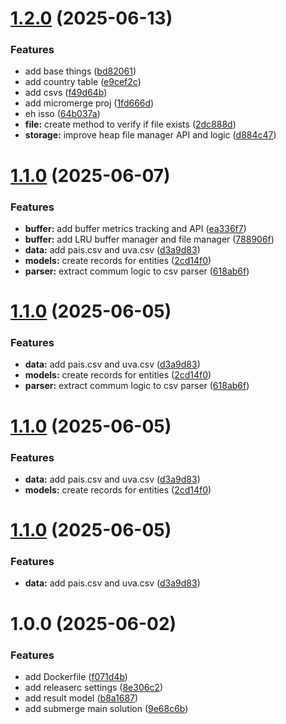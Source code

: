 # [1.2.0](https://github.com/ArtroxGabriel/SubMerge/compare/v1.1.0...v1.2.0) (2025-06-13)


### Features

* add base things ([bd82061](https://github.com/ArtroxGabriel/SubMerge/commit/bd820611827c31210e7b2642cc40fa35072390fd))
* add country table ([e9cef2c](https://github.com/ArtroxGabriel/SubMerge/commit/e9cef2c6201ec4f87befec995f604e8404be5ff8))
* add csvs ([f49d64b](https://github.com/ArtroxGabriel/SubMerge/commit/f49d64b93d82d22e13f1195e11880913b0629e28))
* add micromerge proj ([1fd666d](https://github.com/ArtroxGabriel/SubMerge/commit/1fd666d8c980361aadce5066345bdc42cf10a4c1))
* eh isso ([64b037a](https://github.com/ArtroxGabriel/SubMerge/commit/64b037a8895002d94eed0ad4d3f0f980f1ddd7b0))
* **file:** create method to verify if file exists ([2dc888d](https://github.com/ArtroxGabriel/SubMerge/commit/2dc888d1546546290d38c9e332ffd7087afa8721))
* **storage:** improve heap file manager API and logic ([d884c47](https://github.com/ArtroxGabriel/SubMerge/commit/d884c47984f96b81065effe2063f3a25f82dbd23))

# [1.1.0](https://github.com/ArtroxGabriel/SubMerge/compare/v1.0.0...v1.1.0) (2025-06-07)


### Features

* **buffer:** add buffer metrics tracking and API ([ea336f7](https://github.com/ArtroxGabriel/SubMerge/commit/ea336f743c7413c62c670aca31c68dc8878ce78c))
* **buffer:** add LRU buffer manager and file manager ([788906f](https://github.com/ArtroxGabriel/SubMerge/commit/788906f4bc011ee05e35f6479f75424a2ff6519a))
* **data:** add pais.csv and uva.csv ([d3a9d83](https://github.com/ArtroxGabriel/SubMerge/commit/d3a9d83f13abbedb196da0245373ac9174d3416e))
* **models:** create records for entities ([2cd14f0](https://github.com/ArtroxGabriel/SubMerge/commit/2cd14f0f7a2ddb9f300ffeec048733db8f07554d))
* **parser:** extract commum logic to csv parser ([618ab6f](https://github.com/ArtroxGabriel/SubMerge/commit/618ab6f94d7382ac304981deef1f1e982682ad99))

# [1.1.0](https://github.com/ArtroxGabriel/SubMerge/compare/v1.0.0...v1.1.0) (2025-06-05)


### Features

* **data:** add pais.csv and uva.csv ([d3a9d83](https://github.com/ArtroxGabriel/SubMerge/commit/d3a9d83f13abbedb196da0245373ac9174d3416e))
* **models:** create records for entities ([2cd14f0](https://github.com/ArtroxGabriel/SubMerge/commit/2cd14f0f7a2ddb9f300ffeec048733db8f07554d))
* **parser:** extract commum logic to csv parser ([618ab6f](https://github.com/ArtroxGabriel/SubMerge/commit/618ab6f94d7382ac304981deef1f1e982682ad99))

# [1.1.0](https://github.com/ArtroxGabriel/SubMerge/compare/v1.0.0...v1.1.0) (2025-06-05)


### Features

* **data:** add pais.csv and uva.csv ([d3a9d83](https://github.com/ArtroxGabriel/SubMerge/commit/d3a9d83f13abbedb196da0245373ac9174d3416e))
* **models:** create records for entities ([2cd14f0](https://github.com/ArtroxGabriel/SubMerge/commit/2cd14f0f7a2ddb9f300ffeec048733db8f07554d))

# [1.1.0](https://github.com/ArtroxGabriel/SubMerge/compare/v1.0.0...v1.1.0) (2025-06-05)


### Features

* **data:** add pais.csv and uva.csv ([d3a9d83](https://github.com/ArtroxGabriel/SubMerge/commit/d3a9d83f13abbedb196da0245373ac9174d3416e))

# 1.0.0 (2025-06-02)


### Features

* add Dockerfile ([f071d4b](https://github.com/ArtroxGabriel/SubMerge/commit/f071d4b39a8ba6d412318c92c2a749991237c768))
* add releaserc settings ([8e306c2](https://github.com/ArtroxGabriel/SubMerge/commit/8e306c2cfd7e388abe4a5e5e366594f5ddb3a9e1))
* add result model ([b8a1687](https://github.com/ArtroxGabriel/SubMerge/commit/b8a1687c27e918080630a51769ae310161480bc4))
* add submerge main solution ([9e68c6b](https://github.com/ArtroxGabriel/SubMerge/commit/9e68c6ba1725d25170e3479e18afa4d1fdedb7db))
